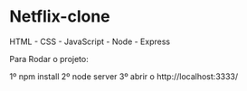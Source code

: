 # Netflix-clone

HTML - CSS - JavaScript - Node - Express

Para Rodar o projeto:

1º npm install
2º node server
3º abrir o http://localhost:3333/

